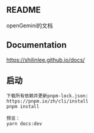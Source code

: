 ## README

openGemini的文档

## Documentation

https://shilinlee.github.io/docs/

## 启动

```
下载所有依赖并更新pnpm-lock.json:
https://pnpm.io/zh/cli/install
pnpm install

预览：
yarn docs:dev
```